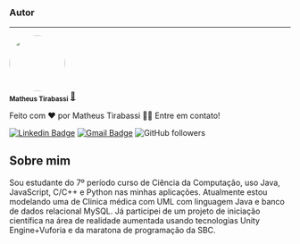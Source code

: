 ### Autor
---


 <img style="border-radius: 50%;" src="https://avatars.githubusercontent.com/u/64479165" width="100px;" alt=""/>
 <br />
 <sub><b>Matheus Tirabassi</b></sub></a> <a href="https://www.linkedin.com/in/matheus-henrique-tirabassi-466022201/" title="linkedin">🚀</a>


Feito com ❤️ por Matheus Tirabassi 👋🏽 Entre em contato!

[![Linkedin Badge](https://img.shields.io/badge/-matheus-blue?style=flat-square&logo=Linkedin&logoColor=white&link=https://www.linkedin.com/in/matheus-henrique-tirabassi-466022201/)](https://www.linkedin.com/in/matheus-henrique-tirabassi-466022201/) 
[![Gmail Badge](https://img.shields.io/badge/tirabassi.matheus@aluno.ifsp.edu.br-c14438?style=flat-square&logo=Gmail&logoColor=white&link=mailto:tirabassi.matheus@aluno.ifsp.edu.br)](mailto:tirabassi.matheus@aluno.ifsp.edu.br)
<img alt="GitHub followers" url = "https://github.com/matheustirabassi" src="https://img.shields.io/github/followers/matheustirabassi?style=social">

## Sobre mim
Sou estudante do 7º período curso de Ciência da Computação, uso Java, JavaScript, C/C++ e Python nas minhas aplicações. Atualmente estou modelando uma de Clinica médica com UML com linguagem Java e banco de dados relacional MySQL. Já participei de um projeto de iniciação científica na área de realidade aumentada usando tecnologias Unity Engine+Vuforia e da maratona de programação da SBC. 

<!--
**matheustirabassi/matheustirabassi** is a ✨ _special_ ✨ repository because its `README.md` (this file) appears on your GitHub profile.

Here are some ideas to get you started:

- 🔭 I’m currently working on ...
- 🌱 I’m currently learning ...
- 👯 I’m looking to collaborate on ...
- 🤔 I’m looking for help with ...
- 💬 Ask me about ...
- 📫 How to reach me: ...
- 😄 Pronouns: ...
- ⚡ Fun fact: ...
-->

